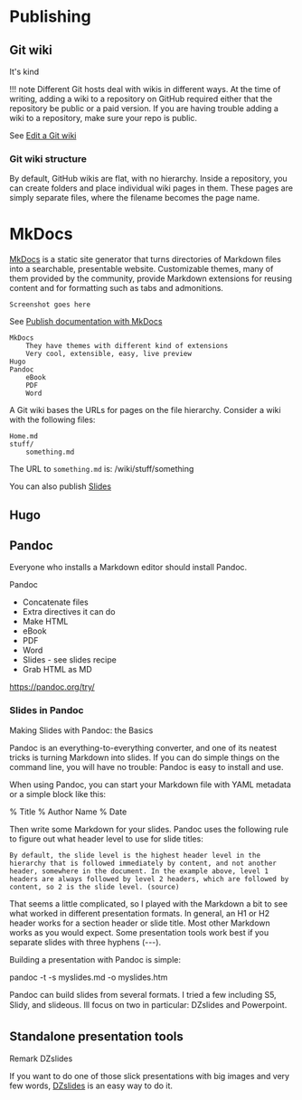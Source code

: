 # Publishing

## Git wiki


It's kind

!!! note
    Different Git hosts deal with wikis in different ways. At the time of writing, 
    adding a wiki to a repository on GitHub required either that the repository be 
    public or a paid version. If you are having trouble adding a wiki to a repository,
    make sure your repo is public.
    
See [Edit a Git wiki](../../recipes/recipes-git-wiki/)



### Git wiki structure

By default, GitHub wikis are flat, with no hierarchy. Inside a repository, you can create folders and place individual wiki pages in them. These pages are simply separate files, where the filename becomes the page name.

# MkDocs

[MkDocs](https://www.mkdocs.org/) is a static site generator that turns directories of Markdown files into a searchable, presentable website. Customizable themes, many of them provided by the community, provide Markdown extensions for reusing content and for formatting such as tabs and admonitions. 

`Screenshot goes here`

See [Publish documentation with MkDocs](../../recipes/recipes-mkdocs/)

    
    
    
    
    MkDocs
        They have themes with different kind of extensions
        Very cool, extensible, easy, live preview
    Hugo
    Pandoc
        eBook
        PDF
        Word

A Git wiki bases the URLs for pages on the file hierarchy. Consider a wiki with the following files:

```
Home.md
stuff/
    something.md

```

The URL to `something.md` is: /wiki/stuff/something


You can also  publish [Slides](../tools-slides/)

## Hugo

## Pandoc

Everyone who installs a Markdown editor should install Pandoc.

Pandoc

- Concatenate files
- Extra directives it can do
- Make HTML
- eBook
- PDF
- Word
- Slides - see slides recipe
- Grab HTML as MD

https://pandoc.org/try/

### Slides in Pandoc
Making Slides with Pandoc: the Basics

Pandoc is an everything-to-everything converter, and one of its neatest tricks is turning Markdown into slides. If you can do simple things on the command line, you will have no trouble: Pandoc is easy to install and use.

When using Pandoc, you can start your Markdown file with YAML metadata or a simple block like this:

% Title
% Author Name
% Date

Then write some Markdown for your slides. Pandoc uses the following rule to figure out what header level to use for slide titles:

    By default, the slide level is the highest header level in the hierarchy that is followed immediately by content, and not another header, somewhere in the document. In the example above, level 1 headers are always followed by level 2 headers, which are followed by content, so 2 is the slide level. (source)

That seems a little complicated, so I played with the Markdown a bit to see what worked in different presentation formats. In general, an H1 or H2 header works for a section header or slide title. Most other Markdown works as you would expect. Some presentation tools work best if you separate slides with three hyphens (---).

Building a presentation with Pandoc is simple:

pandoc -t <format> -s myslides.md -o myslides.htm

Pandoc can build slides from several formats. I tried a few including S5, Slidy, and slideous. Ill focus on two in particular: DZslides and Powerpoint.

## Standalone presentation tools

Remark
DZslides

If you want to do one of those slick presentations with big images and very few words, [DZslides](http://paulrouget.com/dzslides/) is an easy way to do it.

